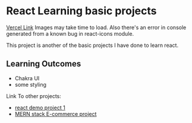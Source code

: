 # React Learning basic projects

[Vercel Link](https://react-demo-two-nine.vercel.app) Images may take time to load. Also there's an error in console generated from a known bug in react-icons module.

This project is another of the basic projects I have done to learn react.

## Learning Outcomes
- Chakra UI
- some styling

Link To other projects:
- [react demo project 1](https://github.com/f4him/react-demo-one) 
- [MERN stack E-commerce project](https://github.com/f4him/mern-stack-ecommerce)



